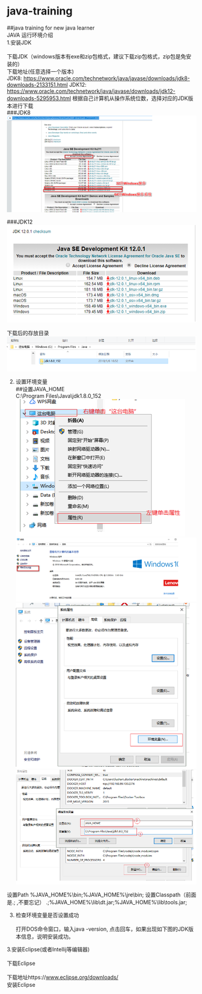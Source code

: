 # java-training   
##java training for new java learner   
JAVA 运行环境介绍   
1.安装JDK   
<br/>
  下载JDK（windows版本有exe和zip包格式，建议下载zip包格式，zip包是免安装的）<br/>
  下载地址(任意选择一个版本)<br/>
      JDK8: https://www.oracle.com/technetwork/java/javase/downloads/jdk8-downloads-2133151.html
      JDK12: https://www.oracle.com/technetwork/java/javase/downloads/jdk12-downloads-5295953.html
  根据自己计算机从操作系统位数，选择对应的JDK版本进行下载<br/>
  ###JDK8
  ![image](https://github.com/sumingsoftware/images/blob/master/jdk.png)
  
  ###JDK12
  ![image](https://github.com/sumingsoftware/images/blob/master/JDK12.png)
   
   下载后的存放目录   
   ![image](https://github.com/sumingsoftware/images/blob/master/JDK%E5%AD%98%E6%94%BE%E7%9B%AE%E5%BD%95.png)
  
2. 设置环境变量       
  ##设置JAVA_HOME   
  C:\Program Files\Java\jdk1.8.0_152
  ![image](https://github.com/sumingsoftware/images/blob/master/JAVA%E7%8E%AF%E5%A2%83%E5%8F%98%E9%87%8F%E8%AE%BE%E7%BD%AE1.png)
  ![image](https://github.com/sumingsoftware/images/blob/master/JAVA%E7%8E%AF%E5%A2%83%E5%8F%98%E9%87%8F%E8%AE%BE%E7%BD%AE2.png)
  ![image](https://github.com/sumingsoftware/images/blob/master/JAVA%E7%8E%AF%E5%A2%83%E5%8F%98%E9%87%8F%E8%AE%BE%E7%BD%AE3.png)
  ![image](https://github.com/sumingsoftware/images/blob/master/JAVA%E7%8E%AF%E5%A2%83%E5%8F%98%E9%87%8F%E8%AE%BE%E7%BD%AE4.png)
 
  设置Path
  %JAVA_HOME%\bin;%JAVA_HOME%\jre\bin;
  设置Classpath（前面是.; ,不要忘记） 
  .;%JAVA_HOME%\lib\dt.jar;%JAVA_HOME%\lib\tools.jar;
  
3. 检查环境变量是否设置成功<br/>   
  打开DOS命令窗口，输入java -version, 点击回车，如果出现如下图的JDK版本信息，说明安装成功。
  
  

3.安装Eclipse(或者Intellij等编辑器)   
<br/>
 下载Eclipse<br/>   
 下载地址https://www.eclipse.org/downloads/   
 安装Eclipse<br/>
